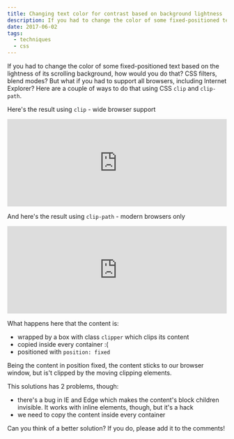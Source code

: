 ```yaml
---
title: Changing text color for contrast based on background lightness
description: If you had to change the color of some fixed-positioned text based on the lightness of its scrolling background, how would you do that? CSS filters, blend modes? But what if you had to support all browsers, including Internet Explorer? Here are a couple of ways to do that using CSS clip and clip-path.
date: 2017-06-02
tags:
  - techniques
  - css
---
```


If you had to change the color of some fixed-positioned text based on the lightness of its scrolling background, how would you do that? CSS filters, blend modes? But what if you had to support all browsers, including Internet Explorer? Here are a couple of ways to do that using CSS `clip` and `clip-path`.

Here's the result using `clip` - wide browser support

<iframe loading="lazy" height='200' scrolling='no' title='Text color change at background using clip' src='https://codepen.io/verlok/embed/VWZeBL/?height=194&amp;theme-id=light&amp;default-tab=result&amp;embed-version=2' frameborder='no' allowtransparency='true' allowfullscreen='true' style='width: 100%;'>See the Pen <a href='https://codepen.io/verlok/pen/VWZeBL/'>Text color change at background using clip</a> by Andrea Verlicchi (<a href='https://codepen.io/verlok'>@verlok</a>) on <a href='https://codepen.io'>CodePen</a>.
</iframe>

And here's the result using `clip-path` - modern browsers only

<iframe loading="lazy" height='200' scrolling='no' title='Text color change at background using clip-path' src='https://codepen.io/verlok/embed/owvYjx/?height=265&amp;theme-id=light&amp;default-tab=result&amp;embed-version=2' frameborder='no' allowtransparency='true' allowfullscreen='true' style='width: 100%;'>See the Pen <a href='https://codepen.io/verlok/pen/owvYjx/'>Text color change at background using clip-path</a> by Andrea Verlicchi (<a href='https://codepen.io/verlok'>@verlok</a>) on <a href='https://codepen.io'>CodePen</a>.
</iframe>

What happens here that the content is:

- wrapped by a box with class `clipper` which clips its content
- copied inside every container :(
- positioned with `position: fixed`

Being the content in position fixed, the content sticks to our browser window, but is't clipped by the moving clipping elements.

This solutions has 2 problems, though:

- there's a bug in IE and Edge which makes the content's block children invisible. It works with inline elements, though, but it's a hack
- we need to copy the content inside every container

Can you think of a better solution? If you do, please add it to the comments!
